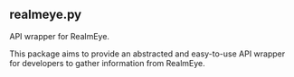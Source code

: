 ## realmeye.py

API wrapper for RealmEye.

This package aims to provide an abstracted and easy-to-use API wrapper for developers to gather information from RealmEye.
